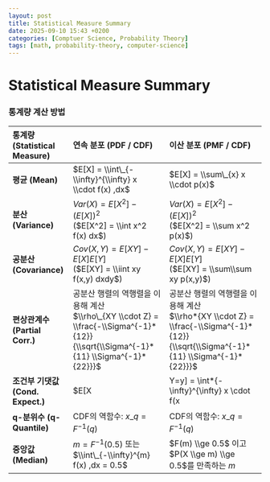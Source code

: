 ```yaml
---
layout: post
title: Statistical Measure Summary
date: 2025-09-10 15:43 +0200
categories: [Comptuer Science, Probability Theory]
tags: [math, probability-theory, computer-science]
---
```


# Statistical Measure Summary

### 통계량 계산 방법

| 통계량 (Statistical Measure) | 연속 분포 (PDF / CDF) | 이산 분포 (PMF / CDF) |
| :--- | :--- | :--- |
| **평균 (Mean)** | $E[X] = \\int\_{-\\infty}^{\\infty} x \\cdot f(x) ,dx$ | $E[X] = \\sum\_{x} x \\cdot p(x)$ |
| **분산 (Variance)** | $Var(X) = E[X^2] - (E[X])^2$<br>($E[X^2] = \\int x^2 f(x) dx$) | $Var(X) = E[X^2] - (E[X])^2$<br>($E[X^2] = \\sum x^2 p(x)$) |
| **공분산 (Covariance)** | $Cov(X, Y) = E[XY] - E[X]E[Y]$<br>($E[XY] = \\iint xy f(x,y) dxdy$) | $Cov(X, Y) = E[XY] - E[X]E[Y]$<br>($E[XY] = \\sum\\sum xy p(x,y)$) |
| **편상관계수 (Partial Corr.)** | 공분산 행렬의 역행렬을 이용해 계산<br>$\\rho\_{XY \\cdot Z} = \\frac{-\\Sigma^{-1}*{12}}{\\sqrt{\\Sigma^{-1}*{11} \\Sigma^{-1}*{22}}}$ | 공분산 행렬의 역행렬을 이용해 계산<br>$\\rho*{XY \\cdot Z} = \\frac{-\\Sigma^{-1}*{12}}{\\sqrt{\\Sigma^{-1}*{11} \\Sigma^{-1}*{22}}}$ |
| **조건부 기댓값 (Cond. Expect.)** | $E[X|Y=y] = \\int*{-\\infty}^{\\infty} x \\cdot f(x|y) ,dx$ | $E[X|Y=y] = \\sum\_{x} x \\cdot p(x|y)$ |
| **q-분위수 (q-Quantile)** | CDF의 역함수: $x\_q = F^{-1}(q)$ | CDF의 역함수: $x\_q = F^{-1}(q)$ |
| **중앙값 (Median)** | $m = F^{-1}(0.5)$ 또는 $\\int\_{-\\infty}^{m} f(x) ,dx = 0.5$ | $F(m) \\ge 0.5$ 이고 $P(X \\ge m) \\ge 0.5$를 만족하는 $m$ |